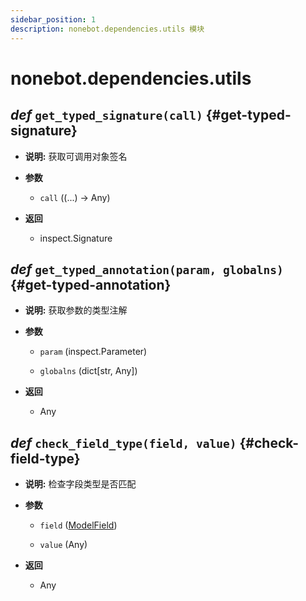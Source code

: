 ```yaml
---
sidebar_position: 1
description: nonebot.dependencies.utils 模块
---
```


# nonebot.dependencies.utils

## _def_ `get_typed_signature(call)` {#get-typed-signature}

- **说明:** 获取可调用对象签名

- **参数**

  - `call` ((...) -> Any)

- **返回**

  - inspect.Signature

## _def_ `get_typed_annotation(param, globalns)` {#get-typed-annotation}

- **说明:** 获取参数的类型注解

- **参数**

  - `param` (inspect.Parameter)

  - `globalns` (dict[str, Any])

- **返回**

  - Any

## _def_ `check_field_type(field, value)` {#check-field-type}

- **说明:** 检查字段类型是否匹配

- **参数**

  - `field` ([ModelField](../compat.md#ModelField))

  - `value` (Any)

- **返回**

  - Any
